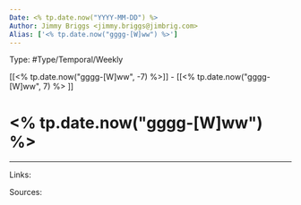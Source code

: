 ```yaml
---
Date: <% tp.date.now("YYYY-MM-DD") %>
Author: Jimmy Briggs <jimmy.briggs@jimbrig.com>
Alias: ['<% tp.date.now("gggg-[W]ww") %>']
---
```


Type: #Type/Temporal/Weekly

[[<% tp.date.now("gggg-[W]ww", -7) %>]] - [[<% tp.date.now("gggg-[W]ww", 7) %> ]]

# <% tp.date.now("gggg-[W]ww") %>

***

Links:

Sources: